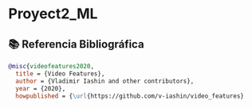 # Proyect2_ML

## 📚 Referencia Bibliográfica

```bibtex
@misc{videofeatures2020,
  title = {Video Features},
  author = {Vladimir Iashin and other contributors},
  year = {2020},
  howpublished = {\url{https://github.com/v-iashin/video_features}

